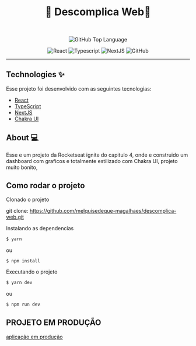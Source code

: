 <h1 align="center">🚀 Descomplica Web🚀</h1>

<br>

<p align="center">
  <img alt="GitHub Top Language" src="https://img.shields.io/github/languages/top/robertomorel/dash-go?color=ff512f&style=flat-square">
</p>

<p align="center">
  <img alt="React" src="https://img.shields.io/badge/React-20232A?style=for-the-badge&logo=react&logoColor=61DAFB">
  <img alt="Typescript" src="https://img.shields.io/badge/TypeScript-007ACC?style=for-the-badge&logo=typescript&logoColor=white">
  <img alt="NextJS" src="https://img.shields.io/badge/nextjs-%23000000.svg?style=for-the-badge&logo=next.js&logoColor=white">
  <img alt="GitHub" src="https://img.shields.io/badge/github-%23121011.svg?style=for-the-badge&logo=github&logoColor=white"/>
</p>

----

## Technologies ✨

Esse projeto foi desenvolvido com as seguintes tecnologias:

- [React](https://reactjs.org/)
- [TypeScript](https://www.typescriptlang.org/)
- [NextJS](https://nextjs.org/docs)
- [Chakra UI](https://chakra-ui.com/docs/getting-started)

## About 💻

Esse e um projeto da Rocketseat ignite do capitulo 4, onde e construido um dashboard com graficos e totalmente estilizado com Chakra UI, projeto muito bonito, 

## Como rodar o projeto

  Clonado o projeto
  
  git clone: https://github.com/melquisedeque-magalhaes/descomplica-web.git

  Instalando as dependencias

  ```bash
  $ yarn
  ```
  ou
  ```
  $ npm install
  ```

  Executando o projeto

  ```bash
  $ yarn dev
  ```
  ou
  ```bash
  $ npm run dev
  ```

## PROJETO EM PRODUÇÃO

[aplicação em produção](descomplica-web.vercel.app)